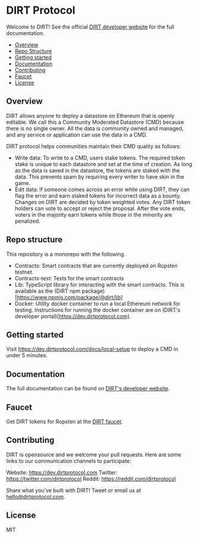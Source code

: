 
# DIRT Protocol
Welcome to DIRT! See the official [DIRT developer website](https://dev.dirtprotocol.com) for the full documentation.

* [Overview](#Overview)
* [Repo Structure](#Repo-structure)
* [Getting started](#Getting-started)
* [Documentation](#Documentation)
* [Contributing](#Contributing)
* [Faucet](#Faucet)
* [License](#license)

## Overview
DIRT allows anyone to deploy a datastore on Ethereum that is openly editable. We call this a Community Moderated Datastore (CMD) because there is no single owner. All the data is community owned and managed, and any service or application can use the data in a CMD. 

DIRT protocol helps communities maintain their CMD quality as follows:
* Write data: To write to a CMD, users stake tokens. The required token stake is unique to each datastore and set at the time of creation. As long as the data is saved in the datastore, the tokens are staked with the data. This prevents spam by requiring every writer to have skin in the game.
* Edit data: If someone comes across an error while using DIRT, they can flag the error and earn staked tokens for incorrect data as a bounty. Changes on DIRT are decided by token weighted votes. Any DIRT token holders can vote to accept or reject the proposal. After the vote ends, voters in the majority earn tokens while those in the minority are penalized.

## Repo structure

This repository is a monorepo with the following. 

* Contracts: Smart contracts that are currently deployed on Ropsten testnet.
* Contracts-test: Tests for the smart contracts
* Lib: TypeScript library for interacting with the smart contracts. This is available as the (DIRT npm package)[https://www.npmjs.com/package/@dirt/lib]
* Docker: Utility docker container to run a local Ethereum network for testing. Instructions for running the docker container are on (DIRT's developer portal)[https://dev.dirtprotocol.com].

## Getting started

Visit https://dev.dirtprotocol.com/docs/local-setup to deploy a CMD in under 5 minutes. 

## Documentation
The full documentation can be found on [DIRT's developer website](https://dev.dirtprotocol.com). 

## Faucet
Get DIRT tokens for Ropsten at the [DIRT faucet](https://faucet.dirtprotocol.com). 

## Contributing
DIRT is opensource and we welcome your pull requests. Here are some links to our communication channels to participate:

Website: https://dev.dirtprotocol.com
Twitter: https://twitter.com/dirtprotocol
Reddit: https://reddit.com/dirtprotocol

Share what you've built with DIRT! Tweet or email us at <hello@dirtprotocol.com>.

## License
MIT